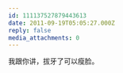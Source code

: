 ```yaml
---
id: 111137527879443613
date: 2011-09-19T05:05:27.000Z
reply: false
media_attachments: 0
---
```


我跟你讲，拔牙了可以瘦脸。

